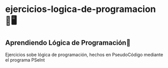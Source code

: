 # ejercicios-logica-de-programacion 🤔🖥️
## Aprendiendo Lógica de Programación🧠
Ejercicios sobe lógica de programación, hechos en PseudoCódigo mediante el programa PSeInt
